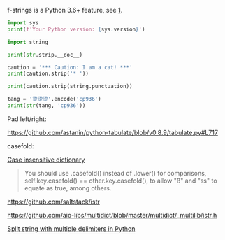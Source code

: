 f-strings is a Python 3.6+ feature, see [1](https://github.com/ShivamSarodia/ShivyC/pull/43/).

```python
import sys
print(f'Your Python version: {sys.version}')
```

```python
import string

print(str.strip.__doc__)

caution = '*** Caution: I am a cat! ***'
print(caution.strip('* '))

print(caution.strip(string.punctuation))
```

```python
tang = '烫烫烫'.encode('cp936')
print(str(tang, 'cp936'))
```

Pad left/right:

https://github.com/astanin/python-tabulate/blob/v0.8.9/tabulate.py#L717

casefold:

[Case insensitive dictionary](https://stackoverflow.com/questions/2082152/case-insensitive-dictionary)

> You should use .casefold() instead of .lower() for comparisons, self.key.casefold() == other.key.casefold(), to allow "ß" and "ss" to equate as true, among others.

https://github.com/saltstack/istr

https://github.com/aio-libs/multidict/blob/master/multidict/_multilib/istr.h

[Split string with multiple delimiters in Python](https://stackoverflow.com/questions/4998629/split-string-with-multiple-delimiters-in-python)
